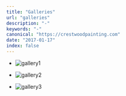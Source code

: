 ```yaml
---
title: "Galleries"
url: "galleries"
description: "-"
keywords: "-"
canonical: "https://crestwoodpainting.com"
date: "2017-01-17"
index: false
---
```


- ![gallery1](/images/living-in-colors.webp)

- ![gallery2](/images/bath-color.webp)

- ![gallery3](/images/img-1063.webp)
